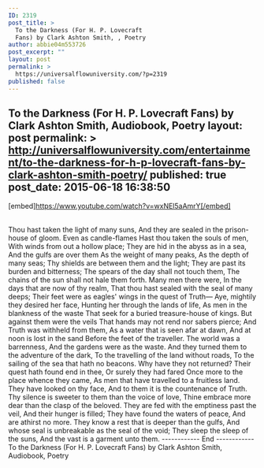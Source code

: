 ```yaml
---
ID: 2319
post_title: >
  To the Darkness (For H. P. Lovecraft
  Fans) by Clark Ashton Smith, , Poetry
author: abbie04m553726
post_excerpt: ""
layout: post
permalink: >
  https://universalflowuniversity.com/?p=2319
published: false
---
```

To the Darkness (For H. P. Lovecraft Fans) by Clark Ashton Smith, Audiobook, Poetry
layout: post
permalink: >
  http://universalflowuniversity.com/entertainment/to-the-darkness-for-h-p-lovecraft-fans-by-clark-ashton-smith-poetry/
published: true
post_date: 2015-06-18 16:38:50
---
[embed]https://www.youtube.com/watch?v=wxNEl5aAmrY[/embed]</br></br>
<p>Thou hast taken the light of many suns,
And they are sealed in the prison-house of gloom.
Even as candle-flames
Hast thou taken the souls of men,
With winds from out a hollow place;
They are hid in the abyss as in a sea,
And the gulfs are over them
As the weight of many peaks,
As the depth of many seas;
Thy shields are between them and the light;
They are past its burden and bitterness;
The spears of the day shall not touch them,
The chains of the sun shall not hale them forth.
Many men there were,
In the days that are now of thy realm,
That thou hast sealed with the seal of many deeps;
Their feet were as eagles' wings in the quest of Truth—
Aye, mightily they desired her face,
Hunting her through the lands of life,
As men in the blankness of the waste
That seek for a buried treasure-house of kings.
But against them were the veils
That hands may not rend nor sabers pierce;
And Truth was withheld from them,
As a water that is seen afar at dawn,
And at noon is lost in the sand
Before the feet of the traveller.
The world was a barrenness,
And the gardens were as the waste.
And they turned them to the adventure of the dark,
To the travelling of the land without roads,
To the sailing of the sea that hath no beacons.
Why have they not returned?
Their quest hath found end in thee,
Or surely they had fared
Once more to the place whence they came,
As men that have travelled to a fruitless land.
They have looked on thy face,
And to them it is the countenance of Truth.
Thy silence is sweeter to them than the voice of love,
Thine embrace more dear than the clasp of the beloved.
They are fed with the emptiness past the veil,
And their hunger is filled;
They have found the waters of peace,
And are athirst no more.
They know a rest that is deeper than the gulfs,
And whose seal is unbreakable as the seal of the void;
They sleep the sleep of the suns,
And the vast is a garment unto them.
------------ End ------------
To the Darkness (For H. P. Lovecraft Fans) by Clark Ashton Smith, Audiobook, Poetry</p>